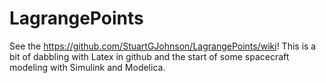 # LagrangePoints
See the https://github.com/StuartGJohnson/LagrangePoints/wiki! This is a bit of dabbling with Latex in github and the start of some spacecraft modeling with Simulink and Modelica.
